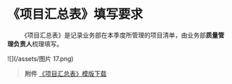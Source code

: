 # 《项目汇总表》填写要求


&nbsp; &nbsp; &nbsp; &nbsp; 《项目汇总表》是记录业务部在本季度所管理的项目清单，由业务部**质量管理负责人**梳理填写。

![](/assets/图片 17.png)

> **附件** [《项目汇总表》模版下载](https://do1-secure.oss-cn-beijing.aliyuncs.com/%E4%BA%8B%E4%B8%9AX%E9%83%A8%E4%B8%9A%E5%8A%A1X%E9%83%A8%E9%A1%B9%E7%9B%AE%E6%B1%87%E6%80%BB%E8%A1%A8.xlsx)
